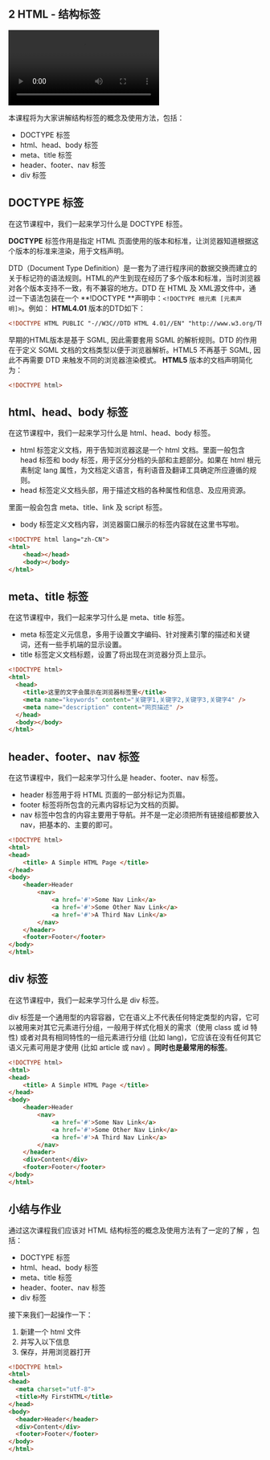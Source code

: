 ## 2 HTML - 结构标签
<video controls src="https://assets.jiker.com/attachment/2020/0219/folder/YncNHwO1BFx1uGr9Xrdp2qGZkzpe0SXcOTtPxFKF.mp4"></video>

本课程将为大家讲解结构标签的概念及使用方法，包括：

- DOCTYPE 标签
- html、head、body 标签
- meta、title 标签
- header、footer、nav 标签
- div 标签

## DOCTYPE 标签
在这节课程中，我们一起来学习什么是 DOCTYPE 标签。

**DOCTYPE** 标签作用是指定 HTML 页面使用的版本和标准，让浏览器知道根据这个版本的标准来渲染，用于文档声明。

DTD（Document Type Definition）是一套为了进行程序间的数据交换而建立的关于标记符的语法规则。HTML的产生到现在经历了多个版本和标准，当时浏览器对各个版本支持不一致，有不兼容的地方。DTD 在 HTML 及 XML源文件中，通过一下语法包装在一个 **!DOCTYPE **声明中：`<!DOCTYPE 根元素 [元素声明]>`。例如： **HTML4.01** 版本的DTD如下：

```html
<!DOCTYPE HTML PUBLIC "-//W3C//DTD HTML 4.01//EN" "http://www.w3.org/TR/html4/strict.dtd">
```

早期的HTML版本是基于 SGML, 因此需要套用 SGML 的解析规则。DTD 的作用在于定义 SGML 文档的文档类型以便于浏览器解析。HTML5 不再基于 SGML, 因此不再需要 DTD 来触发不同的浏览器渲染模式。 **HTML5** 版本的文档声明简化为：

```html
<!DOCTYPE html>
```

## html、head、body 标签
在这节课程中，我们一起来学习什么是 html、head、body 标签。

- html 标签定义文档，用于告知浏览器这是一个 html 文档。里面一般包含 head 标签和 body 标签，用于区分分档的头部和主题部分。如果在 html 根元素制定 lang 属性，为文档定义语言，有利语音及翻译工具确定所应遵循的规则。
- head 标签定义文档头部，用于描述文档的各种属性和信息、及应用资源。

里面一般会包含 meta、title、link 及 script 标签。

- body 标签定义文档内容，浏览器窗口展示的标签内容就在这里书写啦。

```html
<!DOCTYPE html lang="zh-CN">
<html>
    <head></head>
    <body></body>
</html>
```

## meta、title 标签
在这节课程中，我们一起来学习什么是 meta、title 标签。

- meta 标签定义元信息，多用于设置文字编码、针对搜素引擎的描述和关键词，还有一些手机端的显示设置。
- title 标签定义文档标题，设置了将出现在浏览器分页上显示。

```html
<!DOCTYPE html> 
<html> 
  <head> 
    <title>这里的文字会展示在浏览器标签里</title>
    <meta name="keywords" content="关键字1,关键字2,关键字3,关键字4" />
    <meta name="description" content="网页描述" />
  </head> 
  <body></body> 
</html>
```

## header、footer、nav 标签
在这节课程中，我们一起来学习什么是 header、footer、nav 标签。

- header 标签用于将 HTML 页面的一部分标记为页眉。
- footer 标签将所包含的元素内容标记为文档的页脚。
- nav 标签中包含的内容主要用于导航。并不是一定必须把所有链接组都要放入nav，把基本的、主要的即可。

```html
<!DOCTYPE html> 
<html> 
<head> 
    <title> A Simple HTML Page </title> 
</head> 
<body> 
    <header>Header 
        <nav> 
            <a href='#'>Some Nav Link</a> 
            <a href='#'>Some Other Nav Link</a> 
            <a href='#'>A Third Nav Link</a> 
        </nav>
    </header>
    <footer>Footer</footer> 
</body> 
</html>
```

## div 标签
在这节课程中，我们一起来学习什么是 div 标签。

div 标签是一个通用型的内容容器，它在语义上不代表任何特定类型的内容，它可以被用来对其它元素进行分组，一般用于样式化相关的需求（使用 class 或 id 特性) 或者对具有相同特性的一组元素进行分组 (比如 lang)，它应该在没有任何其它语义元素可用是才使用 (比如 article 或 nav) 。**同时也是最常用的标签**。

```html
<!DOCTYPE html> 
<html> 
<head> 
    <title> A Simple HTML Page </title> 
</head> 
<body> 
    <header>Header 
        <nav> 
            <a href='#'>Some Nav Link</a> 
            <a href='#'>Some Other Nav Link</a> 
            <a href='#'>A Third Nav Link</a> 
        </nav>
    </header>
    <div>Content</div>
    <footer>Footer</footer> 
</body> 
</html>
```

## 小结与作业
通过这次课程我们应该对 HTML 结构标签的概念及使用方法有了一定的了解 ，包括：

- DOCTYPE 标签
- html、head、body 标签
- meta、title 标签
- header、footer、nav 标签
- div 标签

接下来我们一起操作一下：

1. 新建一个 html 文件
2. 并写入以下信息
3. 保存，并用浏览器打开

```html
<!DOCTYPE html> 
<html> 
<head> 
  <meta charset="utf-8">
  <title>My FirstHTML</title> 
</head> 
<body> 
  <header>Header</header>
  <div>Content</div> 
  <footer>Footer</footer>
</body> 
</html>
```
